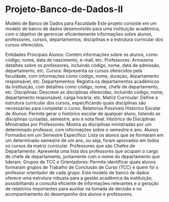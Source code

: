 # Projeto-Banco-de-Dados-II
Modelo de Banco de Dados para Faculdade
Este projeto consiste em um modelo de banco de dados desenvolvido para uma instituição acadêmica, com o objetivo de gerenciar eficientemente informações sobre alunos, professores, cursos, departamentos, disciplinas e a estrutura curricular dos cursos oferecidos.

Entidades Principais
Alunos: Contém informações sobre os alunos, como código, nome, data de nascimento, e-mail, etc.
Professores: Armazena detalhes sobre os professores, incluindo código, nome, data de admissão, departamento, etc.
Cursos: Representa os cursos oferecidos pela faculdade, com informações como código, nome, duração, departamento responsável, etc.
Departamentos: Registra os departamentos acadêmicos da instituição, com detalhes como código, nome, chefe de departamento, etc.
Disciplinas: Descreve as disciplinas oferecidas, incluindo código, nome, departamento responsável, carga horária, etc.
Matriz Curricular: Define a estrutura curricular dos cursos, especificando quais disciplinas são necessárias para completar o curso.
Relatórios Possíveis
Histórico Escolar de Alunos: Permite gerar o histórico escolar de qualquer aluno, listando as disciplinas cursadas, semestre, ano e nota final.
Histórico de Disciplinas Ministradas por Professores: Mostra as disciplinas ministradas por um determinado professor, com informações sobre o semestre e ano.
Alunos Formados em um Semestre Específico: Lista os alunos que se formaram em um determinado semestre de um ano, ou seja, foram aprovados em todos os cursos da matriz curricular.
Professores que são Chefes de Departamento: Apresenta uma lista dos professores que ocupam o cargo de chefe de departamento, juntamente com o nome do departamento que lideram.
Grupos de TCC e Orientadores: Permite identificar quais alunos formaram grupos de Trabalho de Conclusão de Curso (TCC) e quem foi o professor orientador de cada grupo.
Este modelo de banco de dados oferece uma estrutura robusta para a gestão acadêmica da instituição, possibilitando a consulta eficiente de informações relevantes e a geração de relatórios importantes para auxiliar na tomada de decisão e no acompanhamento do desempenho dos alunos e professores.
